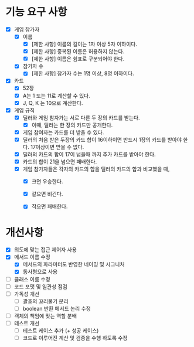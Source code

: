 # 기능 요구 사항
- [X] 게임 참가자
  - [X] 이름
    - [X] [제한 사항] 이름의 길이는 1자 이상 5자 이하이다.
    - [X] [제한 사항] 중복된 이름은 허용하지 않는다.
    - [X] [제한 사항] 이름은 쉼표로 구분되어야 한다.
  - [X] 참가자 수
    - [X] [제한 사항] 참가자 수는 1명 이상, 8명 이하이다.

- [X] 카드
  - [X] 52장
  - [X] A는 1 또는 11로 계산할 수 있다.
  - [X] J, Q, K 는 10으로 계산한다.
  
- [X] 게임 규칙
  - [X] 딜러와 게임 참자가는 서로 다른 두 장의 카드를 받는다.
    - [X] 이때, 딜러는 한 장의 카드만 공개한다.
  - [X] 게임 참여자는 카드를 더 받을 수 있다.
  - [X] 딜러의 처음 받은 두장의 카드 합이 16이하이면 반드시 1장의 카드를 받아야 한다. 17이상이면 받을 수 없다.
  - [X] 딜러의 카드의 합이 17이 넘을때 까지 추가 카드를 받아야 한다.
  - [X] 카드의 합이 21을 넘으면 패배한다.
  - [X] 게임 참가자들은 각자의 카드의 합을 딜러의 카드의 합과 비교했을 때,
    - [X] 크면 우승한다.
    - [X] 같으면 비긴다.
    - [X] 작으면 패배한다.


# 개선사항
- [X] 의도에 맞는 접근 제어자 사용
- [X] 메서드 이름 수정
  - [X] 메서드의 파라미터도 반영한 네이밍 및 시그니처
  - [X] 동사형으로 사용
- [ ] 클래스 이름 수정
- [ ] 코드 포맷 및 일관성 점검
- [ ] 가독성 개선
  - [ ] 괄호의 꼬리물기 분리
  - [ ] boolean 반환 메서드 논리 수정
- [ ] 객체의 책임에 맞는 역할 분배
- [ ] 테스트 개선
  - [ ] 테스트 케이스 추가 (+ 성공 케이스)
  - [ ] 코드로 이루어진 계산 및 검증을 수행 하도록 수정
